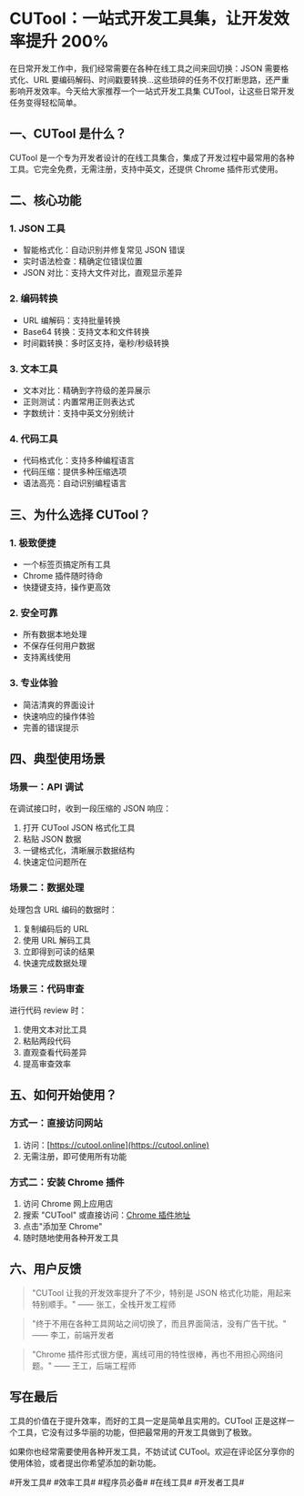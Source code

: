 # CUTool：一站式开发工具集，让开发效率提升 200%

在日常开发工作中，我们经常需要在各种在线工具之间来回切换：JSON 需要格式化、URL 要编码解码、时间戳要转换...这些琐碎的任务不仅打断思路，还严重影响开发效率。今天给大家推荐一个一站式开发工具集 CUTool，让这些日常开发任务变得轻松简单。

## 一、CUTool 是什么？

CUTool 是一个专为开发者设计的在线工具集合，集成了开发过程中最常用的各种工具。它完全免费，无需注册，支持中英文，还提供 Chrome 插件形式使用。

## 二、核心功能

### 1. JSON 工具
- 智能格式化：自动识别并修复常见 JSON 错误
- 实时语法检查：精确定位错误位置
- JSON 对比：支持大文件对比，直观显示差异

### 2. 编码转换
- URL 编解码：支持批量转换
- Base64 转换：支持文本和文件转换
- 时间戳转换：多时区支持，毫秒/秒级转换

### 3. 文本工具
- 文本对比：精确到字符级的差异展示
- 正则测试：内置常用正则表达式
- 字数统计：支持中英文分别统计

### 4. 代码工具
- 代码格式化：支持多种编程语言
- 代码压缩：提供多种压缩选项
- 语法高亮：自动识别编程语言

## 三、为什么选择 CUTool？

### 1. 极致便捷
- 一个标签页搞定所有工具
- Chrome 插件随时待命
- 快捷键支持，操作更高效

### 2. 安全可靠
- 所有数据本地处理
- 不保存任何用户数据
- 支持离线使用

### 3. 专业体验
- 简洁清爽的界面设计
- 快速响应的操作体验
- 完善的错误提示

## 四、典型使用场景

### 场景一：API 调试
在调试接口时，收到一段压缩的 JSON 响应：
1. 打开 CUTool JSON 格式化工具
2. 粘贴 JSON 数据
3. 一键格式化，清晰展示数据结构
4. 快速定位问题所在

### 场景二：数据处理
处理包含 URL 编码的数据时：
1. 复制编码后的 URL
2. 使用 URL 解码工具
3. 立即得到可读的结果
4. 快速完成数据处理

### 场景三：代码审查
进行代码 review 时：
1. 使用文本对比工具
2. 粘贴两段代码
3. 直观查看代码差异
4. 提高审查效率

## 五、如何开始使用？

### 方式一：直接访问网站
1. 访问：[https://cutool.online](https://cutool.online)
2. 无需注册，即可使用所有功能

### 方式二：安装 Chrome 插件
1. 访问 Chrome 网上应用店
2. 搜索 "CUTool" 或直接访问：[Chrome 插件地址](https://chromewebstore.google.com/detail/cutool/pnadcjmfdflpblaogepdpeooialeelno)
3. 点击"添加至 Chrome"
4. 随时随地使用各种开发工具

## 六、用户反馈

> "CUTool 让我的开发效率提升了不少，特别是 JSON 格式化功能，用起来特别顺手。" 
> —— 张工，全栈开发工程师

> "终于不用在各种工具网站之间切换了，而且界面简洁，没有广告干扰。"
> —— 李工，前端开发者

> "Chrome 插件形式很方便，离线可用的特性很棒，再也不用担心网络问题。"
> —— 王工，后端工程师

## 写在最后

工具的价值在于提升效率，而好的工具一定是简单且实用的。CUTool 正是这样一个工具，它没有过多华丽的功能，但把最常用的开发工具做到了极致。

如果你也经常需要使用各种开发工具，不妨试试 CUTool。欢迎在评论区分享你的使用体验，或者提出你希望添加的新功能。

#开发工具# #效率工具# #程序员必备# #在线工具# #开发者工具# 
